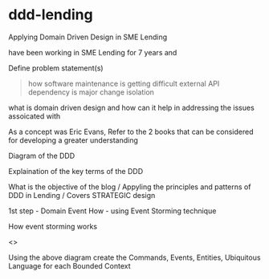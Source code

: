 # ddd-lending
Applying Domain Driven Design in SME Lending 

have been working in SME Lending for 7 years and 

Define problem statement(s) 
> how software maintenance is getting difficult
> external API dependency is major change
> isolation 

what is domain driven design and how can it help in addressing the issues assoicated with 

As a concept was Eric Evans, Refer to the 2 books that can be considered for developing a greater understanding 

Diagram of the DDD

Explaination of the key terms of the DDD 

What is the objective of the blog / Appyling the principles and patterns of DDD in Lending / Covers STRATEGIC design

1st step - Domain Event 
How - using Event Storming technique

How event storming works

<<Create the diagram >>

Using the above diagram create the Commands, Events, Entities, Ubiquitous Language for each Bounded Context 
